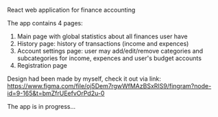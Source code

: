 React web application for finance accounting

The app contains 4 pages: 
1. Main page with global statistics about all finances user have
2. History page: history of transactions (income and expences)
3. Account settings page: user may add/edit/remove categories and subcategories for income, expences and user's budget accounts
4. Registration page

Design had been made by myself, check it out via link: https://www.figma.com/file/oj5Dem7rgwWfMAzBSxRIS9/fingram?node-id=9-165&t=bmZfrUEefvOrPd2u-0

The app is in progress...
